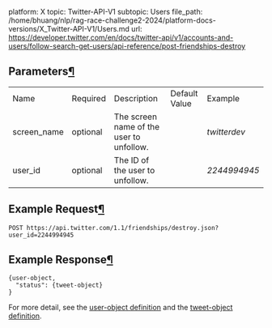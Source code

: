 platform: X
topic: Twitter-API-V1
subtopic: Users
file_path: /home/bhuang/nlp/rag-race-challenge2-2024/platform-docs-versions/X_Twitter-API-V1/Users.md
url: https://developer.twitter.com/en/docs/twitter-api/v1/accounts-and-users/follow-search-get-users/api-reference/post-friendships-destroy

## Parameters[¶](#parameters "Permalink to this headline")

|     |     |     |     |     |
| --- | --- | --- | --- | --- |
| Name | Required | Description | Default Value | Example |
| screen\_name | optional | The screen name of the user to unfollow. |     | _twitterdev_ |
| user\_id | optional | The ID of the user to unfollow. |     | _2244994945_ |

## Example Request[¶](#example-request "Permalink to this headline")

`POST https://api.twitter.com/1.1/friendships/destroy.json?user_id=2244994945`

## Example Response[¶](#example-response "Permalink to this headline")

    {user-object,
      "status": {tweet-object}
    }

For more detail, see the [user-object definition](https://developer.twitter.com/en/docs/tweets/data-dictionary/overview/user-object) and the [tweet-object definition](https://developer.twitter.com/en/docs/tweets/data-dictionary/overview/user-object).
